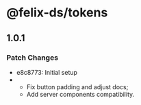 # @felix-ds/tokens

## 1.0.1

### Patch Changes

- e8c8773: Initial setup
- - Fix button padding and adjust docs;
  - Add server components compatibility.
